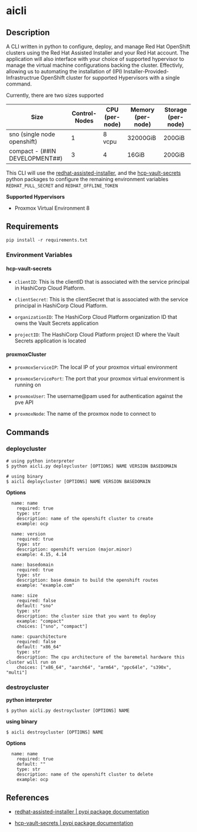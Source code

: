 # aicli

## Description

A CLI written in python to configure, deploy, and manage Red Hat OpenShift clusters using the Red Hat Assisted Installer and your Red Hat account. The application will also interface with your choice of supported hypervisor to manage the virtual machine configurations backing the cluster. Effectivly, allowing us to automating the installation of (IPI) Installer-Provided-Infrastructrue OpenShift cluster for supported Hypervisors with a single command. 

Currently, there are two sizes supported

| Size | Control-Nodes | CPU (per-node) | Memory (per-node) | Storage (per-node) |
| ---  | ------------- | --- | ------ | ------- |
| sno (single node openshift) | 1 | 8 vcpu | 32000GiB | 200GiB | 
| compact - (##IN DEVELOPMENT##) | 3 | 4 | 16GiB | 200GiB| 

This CLI will use the [redhat-assisted-installer](https://pypi.org/project/redhat-assisted-installer/), and the [hcp-vault-secrets](https://pypi.org/project/hcp-vault-secrets/) python packages to configure the remaining environment variables `REDHAT_PULL_SECRET` and `REDHAT_OFFLINE_TOKEN` 
 

**Supported Hypervisors**

- Proxmox Virtual Environment 8


## Requirements

    pip install -r requirements.txt


### Environment Variables

#### hcp-vault-secrets

- `clientID`: This is the clientID that is associated with the service principal in HashiCorp Cloud Platform.

- `clientSecret`: This is the clientSecret that is associated with the service principal in HashiCorp Cloud Platform.

- `organizationID`: The HashiCorp Cloud Platform organization ID that owns the Vault Secrets application

- `projectID`: The HashiCorp Cloud Platform project ID where the Vault Secrets application is located


#### proxmoxCluster

- `proxmoxServiceIP`: The local IP of your proxmox virtual environment

- `proxmoxServicePort`: The port that your proxmox virtual environment is running on

- `proxmoxUser`: The username@pam used for authentication against the pve API

- `proxmoxNode`: The name of the proxmox node to connect to

## Commands

### deploycluster

    # using python interpreter
    $ python aicli.py deploycluster [OPTIONS] NAME VERSION BASEDOMAIN 

    # using binary
    $ aicli deploycluster [OPTIONS] NAME VERSION BASEDOMAIN 

**Options**

```
  name: name 
    required: true
    type: str
    description: name of the openshift cluster to create
    example: ocp

  name: version
    required: true
    type: str
    description: openshift version (major.minor)
    example: 4.15, 4.14

  name: basedomain
    required: true
    type: str
    description: base domain to build the openshift routes 
    example: "example.com"

  name: size
    required: false
    default: "sno"
    type: str
    description: the cluster size that you want to deploy
    example: "compact"
    choices: ["sno", "compact"]

  name: cpuarchitecture
    required: false
    default: "x86_64"
    type: str
    description: The cpu architecture of the baremetal hardware this cluster will run on 
    choices: ["x86_64", "aarch64", "arm64", "ppc64le", "s390x", "multi"]
```

### destroycluster

**python interpreter**

    $ python aicli.py destroycluster [OPTIONS] NAME 

**using binary**

    $ aicli destroycluster [OPTIONS] NAME 

**Options**

```
  name: name 
    required: true
    default: ""
    type: str
    description: name of the openshift cluster to delete
    example: ocp

```



## References

- [redhat-assisted-installer | pypi package documentation](https://pypi.org/project/redhat-assisted-installer/)

- [hcp-vault-secrets | pypi package documentation](https://pypi.org/project/hcp-vault-secrets/)